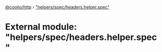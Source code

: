 [@coolio/http](../README.md) › ["helpers/spec/headers.helper.spec"](_helpers_spec_headers_helper_spec_.md)

# External module: "helpers/spec/headers.helper.spec"


